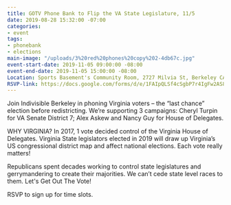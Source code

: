 ```yaml
---
title: GOTV Phone Bank to Flip the VA State Legislature, 11/5
date: 2019-08-28 15:32:00 -07:00
categories:
- event
tags:
- phonebank
- elections
main-image: "/uploads/3%20red%20phones%20copy%202-4db67c.jpg"
event-start-date: 2019-11-05 09:00:00 -08:00
event-end-date: 2019-11-05 15:00:00 -08:00
Location: Sports Basement's Community Room, 2727 Milvia St, Berkeley CA
RSVP-link: https://docs.google.com/forms/d/e/1FAIpQLSf4cSgbP7r4IgFw2AS8ib1z3NgwMTL96FEBnbXFuMpKl9ilOw/viewform
---
```


Join Indivisible Berkeley in phoning Virginia voters – the “last chance” election before redistricting. We’re supporting 3 campaigns: Cheryl Turpin for VA Senate District 7; Alex Askew and Nancy Guy for House of Delegates.

WHY VIRGINIA? In 2017, 1 vote decided control of the Virginia House of Delegates. Virginia State legislators elected in 2019 will draw up Virginia’s US congressional district map and affect national elections. Each vote really matters!

Republicans spent decades working to control state legislatures and gerrymandering to create their majorities. We can’t cede state level races to them. Let's Get Out The Vote!

RSVP to sign up for time slots.